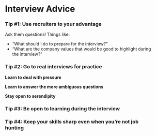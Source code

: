 # Interview Advice

### Tip #1: Use recruiters to your advantage <a href="#tip-1-use-recruiters-to-your-advantage" id="tip-1-use-recruiters-to-your-advantage"></a>

Ask them questions! Things like:

* “What should I do to prepare for the interview?”
* “What are the company values that would be good to highlight during the interview?”

### Tip #2: Go to real interviews for practice <a href="#tip-2-go-to-real-interviews-for-practice" id="tip-2-go-to-real-interviews-for-practice"></a>

&#x20;**Learn to deal with pressure**

&#x20;**Learn to answer the more ambiguous questions**

&#x20;**Stay open to serendipity**

### Tip #3: Be open to learning during the interview <a href="#tip-3-be-open-to-learning-during-the-interview" id="tip-3-be-open-to-learning-during-the-interview"></a>

### Tip #4: Keep your skills sharp even when you’re not job hunting <a href="#tip-4-keep-your-skills-sharp-even-when-you-re-not-job-hunting" id="tip-4-keep-your-skills-sharp-even-when-you-re-not-job-hunting"></a>

